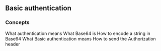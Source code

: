 ## Basic authentication

### Concepts
What authentication means
What Base64 is
How to encode a string in Base64
What Basic authentication means
How to send the Authorization header
